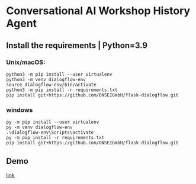 # Conversational AI Workshop History Agent

## Install the requirements | Python=3.9
### Unix/macOS:
```commandline
python3 -m pip install --user virtualenv
python3 -m venv dialogflow-env
source dialogflow-env/bin/activate
python3 -m pip install -r requirements.txt
pip install git+https://github.com/ONSEIGmbH/flask-dialogflow.git
```


### windows
```commandline
py -m pip install --user virtualenv
py -m venv dialogflow-env
.\dialogflow-env\Scripts\activate
py -m pip install -r requirements.txt
pip install git+https://github.com/ONSEIGmbH/flask-dialogflow.git
```



## Demo
[link](https://leoxiang66.github.io/ConvAI-history_agent-demo/)





